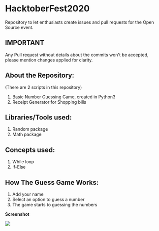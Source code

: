 # HacktoberFest2020
Repository to let enthusiasts create issues and pull requests for the Open Source event.

## IMPORTANT
Any Pull request without details about the commits won't be accepted, please mention changes applied for clarity. 

## About the Repository:
(There are 2 scripts in this repository)
1) Basic Number Guessing Game, created in Python3
2) Receipt Generator for Shopping bills
 
## Libraries/Tools used:
1) Random package
2) Math package

## Concepts used:
1) While loop
2) If-Else

## How The Guess Game Works:
1) Add your name   
2) Select an option to guess a number   
3) The game starts to guessing the numbers   

**Screenshot**

![](images/game.jpg)
